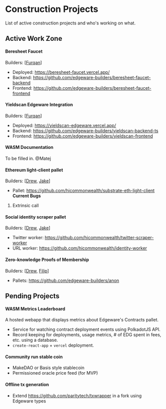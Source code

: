 # Construction Projects
List of active construction projects and who's working on what.

## Active Work Zone
#### Beresheet Faucet
Builders: [[Furqan](https://github.com/nblogist)]
- Deployed: https://beresheet-faucet.vercel.app/
- Backend: https://github.com/edgeware-builders/beresheet-faucet-backend
- Frontend: https://github.com/edgeware-builders/beresheet-faucet-frontend

#### Yieldscan Edgeware Integration
Builders: [[Furqan](https://github.com/nblogist)]
- Deployed: https://yieldscan-edgeware.vercel.app/
- Backend: https://github.com/edgeware-builders/yieldscan-backend-ts
- Frontend: https://github.com/edgeware-builders/yieldscan-frontend

#### WASM Documentation
To be filled in.
@Matej

#### Ethereum light-client pallet
Builders: [[Drew](https://github.com/drewstone), [Jake](https://github.com/jnaviask)]
- Pallet: https://github.com/hicommonwealth/substrate-eth-light-client
**Current Bugs**
1. Extrinsic call 

#### Social identity scraper pallet
Builders: [[Drew](https://github.com/drewstone), [Jake](https://github.com/jnaviask)]
- Twitter worker: https://github.com/hicommonwealth/twitter-scraper-worker
- URL worker: https://github.com/hicommonwealth/identity-worker

#### Zero-knowledge Proofs of Membership
Builders: [[Drew](https://github.com/drewstone), [Filip](https://github.com/filiplazovic)]
- Pallets: https://github.com/edgeware-builders/anon

## Pending Projects
#### WASM Metrics Leaderboard
A hosted webapp that displays metrics about Edgeware's Contracts pallet.
- Service for watching contract deployment events using PolkadotJS API.
- Record keeping for deployments, usage metrics, # of EDG spent in fees, etc. using a database.
- `create-react-app` + `vercel` deployment.

#### Community run stable coin
- MakeDAO or Basis style stablecoin
- Permissioned oracle price feed (for MVP)

#### Offline tx generation
- Extend https://github.com/paritytech/txwrapper in a fork using Edgeware types
